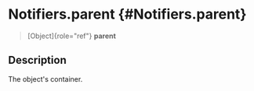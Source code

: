 Notifiers.parent {#Notifiers.parent}
================

> [Object]{role="ref"} **parent**

Description
-----------

The object\'s container.
